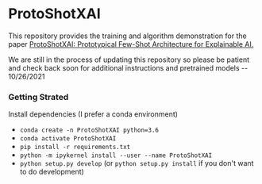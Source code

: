 # ProtoShotXAI
This repository provides the training and algorithm demonstration for the paper
[ProtoShotXAI: Prototypical Few-Shot Architecture for Explainable AI.](https://arxiv.org/abs/2110.11597)

We are still in the process of updating this repository so please be patient and check back soon for additional instructions and pretrained models -- 10/26/2021

### Getting Strated
Install dependencies (I prefer a conda environment)
- `conda create -n ProtoShotXAI python=3.6`
- `conda activate ProtoShotXAI`
- `pip install -r requirements.txt`
- `python -m ipykernel install --user --name ProtoShotXAI`
- `python setup.py develop` (or `python setup.py install` if you don't want to do development)
